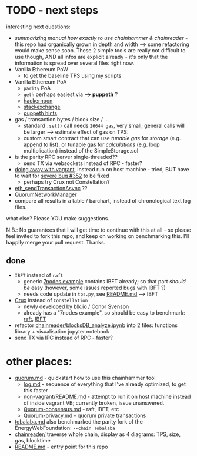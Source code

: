 # TODO - next steps

interesting next questions:

* *summarizing manual how exactly to use chainhammer & chainreader* - this repo had organically grown in depth and width --> some refactoring would make sense soon. These 2 simple tools are really not difficult to use though, AND all infos are explicit already - it's only that the information is spread over several files right now.
* Vanilla Ethereum PoW
  * to get the baseline TPS using my scripts
* Vanilla Ethereum PoA
  * `parity` PoA
  * `geth` perhaps easiest via **--> puppeth** ?
  * [hackernoon](https://hackernoon.com/setup-your-own-private-proof-of-authority-ethereum-network-with-geth-9a0a3750cda8)
  * [stackexchange](https://ethereum.stackexchange.com/questions/15644/setting-up-a-private-poa-clique-network-with-puppeth/15649#15649)
  * [puppeth hints](https://github.com/ethereum/go-ethereum/issues/15581)
* gas / transaction bytes / block size / ...
  * standard `.set()` call needs `26644 gas`, very small; general calls will be larger --> estimate effect of gas on TPS:
  * custom smart contract that can use *tunable gas* for *storage* (e.g. append to list), or tunable gas for *calculations* (e.g. loop multiplication) instead of the SimpleStorage.sol
* is the parity RPC server single-threaded??
  * send TX via websockets instead of RPC - faster?
* [doing away with vagrant](log.md#doing-away-with-vagrant), instead run on host machine - tried, BUT have to wait for [severe bug #352](https://github.com/jpmorganchase/quorum/issues/352#issuecomment-384731645) to be fixed
  * perhaps try Crux not Constellation? 
* [eth_sendTransactionAsync](https://github.com/jpmorganchase/quorum/issues/346#issuecomment-382216968) ??
* [QuorumNetworkManager](https://github.com/ConsenSys/QuorumNetworkManager)
* compare all results in a table / barchart, instead of chronological text log files.

what else? Please YOU make suggestions.

N.B.: No guarantees that I will get time to continue with this at all - so please feel invited to fork this repo, and keep on working on benchmarking this. I'll happily merge your pull request. Thanks.

## done
* `IBFT` instead of `raft`
  * generic [7nodes example](https://github.com/drandreaskrueger/quorum-examples/blob/master/examples/7nodes/README.md#7-nodes) contains IBFT already; so that part *should be* easy (however, some issues reported bugs with IBFT ?)
  * needs code update in `tps.py`, see [README.md](README.md) --> IBFT
* [Crux](https://medium.com/blk-io/announcing-crux-a-secure-enclave-for-quorum-61afbfdb79e4) instead of `Constellation`
  * newly developed by blk.io / Conor Svenson
  * already has a "7nodes example", so should be easy to benchmark: [raft](https://github.com/blk-io/quorum-examples/blob/68610ee8ff9aa187d3ba76c92ed2c991c0b59e7b/examples/7nodes/raft-start.sh#L7), [IBFT](https://github.com/blk-io/quorum-examples/blob/68610ee8ff9aa187d3ba76c92ed2c991c0b59e7b/examples/7nodes/istanbul-start.sh#L7)
* refactor [chainreader/blocksDB_analyze.ipynb](chainreader/blocksDB_analyze.ipynb) into 2 files: functions library + visualisation jupyter notebook
* send TX via IPC instead of RPC - faster?


# other places:
* [quorum.md](quorum.md) - quickstart how to use this chainhammer tool
  * [log.md](log.md) - sequence of everything that I've already optimized, to get this faster 
  * [non-vagrant/README.md](https://github.com/drandreaskrueger/quorum-examples/blob/master/non-vagrant/README.md) - attempt to run it on host machine instead of inside vagrant VB; currently broken, issue unanswered.
  * [Quorum-consensus.md](https://gitlab.com/electronDLT/training-material/blob/master/EEA/Quorum-consensus.md) - raft, IBFT, etc
  * [Quorum-privacy.md](https://gitlab.com/electronDLT/training-material/blob/master/EEA/Quorum-privacy.md) - quorum private transactions
* [tobalaba.md](tobalaba.md) also benchmarked the parity fork of the EnergyWebFoundation: `--chain Tobalaba`
* [chainreader/](chainreader/) traverse whole chain, display as 4 diagrams: TPS, size, gas, blocktime
* [README.md](README.md) - entry point for this repo

